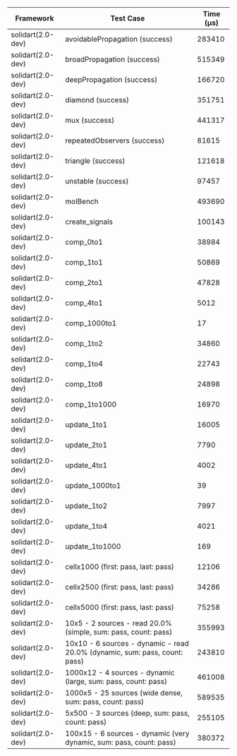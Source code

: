 | Framework | Test Case | Time (μs) |
| --- | --- | --- |
| solidart(2.0-dev) | avoidablePropagation (success) | 283410 |
| solidart(2.0-dev) | broadPropagation (success) | 515349 |
| solidart(2.0-dev) | deepPropagation (success) | 166720 |
| solidart(2.0-dev) | diamond (success) | 351751 |
| solidart(2.0-dev) | mux (success) | 441317 |
| solidart(2.0-dev) | repeatedObservers (success) | 81615 |
| solidart(2.0-dev) | triangle (success) | 121618 |
| solidart(2.0-dev) | unstable (success) | 97457 |
| solidart(2.0-dev) | molBench | 493690 |
| solidart(2.0-dev) | create_signals | 100143 |
| solidart(2.0-dev) | comp_0to1 | 38984 |
| solidart(2.0-dev) | comp_1to1 | 50869 |
| solidart(2.0-dev) | comp_2to1 | 47828 |
| solidart(2.0-dev) | comp_4to1 | 5012 |
| solidart(2.0-dev) | comp_1000to1 | 17 |
| solidart(2.0-dev) | comp_1to2 | 34860 |
| solidart(2.0-dev) | comp_1to4 | 22743 |
| solidart(2.0-dev) | comp_1to8 | 24898 |
| solidart(2.0-dev) | comp_1to1000 | 16970 |
| solidart(2.0-dev) | update_1to1 | 16005 |
| solidart(2.0-dev) | update_2to1 | 7790 |
| solidart(2.0-dev) | update_4to1 | 4002 |
| solidart(2.0-dev) | update_1000to1 | 39 |
| solidart(2.0-dev) | update_1to2 | 7997 |
| solidart(2.0-dev) | update_1to4 | 4021 |
| solidart(2.0-dev) | update_1to1000 | 169 |
| solidart(2.0-dev) | cellx1000 (first: pass, last: pass) | 12106 |
| solidart(2.0-dev) | cellx2500 (first: pass, last: pass) | 34286 |
| solidart(2.0-dev) | cellx5000 (first: pass, last: pass) | 75258 |
| solidart(2.0-dev) | 10x5 - 2 sources - read 20.0% (simple, sum: pass, count: pass) | 355993 |
| solidart(2.0-dev) | 10x10 - 6 sources - dynamic - read 20.0% (dynamic, sum: pass, count: pass) | 243810 |
| solidart(2.0-dev) | 1000x12 - 4 sources - dynamic (large, sum: pass, count: pass) | 461008 |
| solidart(2.0-dev) | 1000x5 - 25 sources (wide dense, sum: pass, count: pass) | 589535 |
| solidart(2.0-dev) | 5x500 - 3 sources (deep, sum: pass, count: pass) | 255105 |
| solidart(2.0-dev) | 100x15 - 6 sources - dynamic (very dynamic, sum: pass, count: pass) | 380372 |

